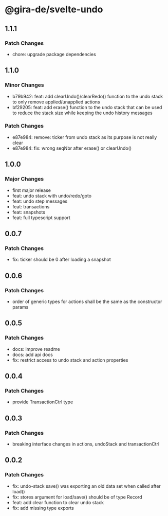 # @gira-de/svelte-undo

## 1.1.1

### Patch Changes

- chore: upgrade package dependencies

## 1.1.0

### Minor Changes

- b79b942: feat: add clearUndo()/clearRedo() function to the undo stack to only remove applied/unapplied actions
- bf29205: feat: add erase() function to the undo stack that can be used to reduce the stack size while keeping the undo history messages

### Patch Changes

- e87e984: remove: ticker from undo stack as its purpose is not really clear
- e87e984: fix: wrong seqNbr after erase() or clearUndo()

## 1.0.0

### Major Changes

- first major release
- feat: undo stack with undo/redo/goto
- feat: undo step messages
- feat: transactions
- feat: snapshots
- feat: full typescript support

## 0.0.7

### Patch Changes

- fix: ticker should be 0 after loading a snapshot

## 0.0.6

### Patch Changes

- order of generic types for actions shall be the same as the constructor params

## 0.0.5

### Patch Changes

- docs: improve readme
- docs: add api docs
- fix: restrict access to undo stack and action properties

## 0.0.4

### Patch Changes

- provide TransactionCtrl type

## 0.0.3

### Patch Changes

- breaking interface changes in actions, undoStack and transactionCtrl

## 0.0.2

### Patch Changes

- fix: undo-stack save() was exporting an old data set when called after load()
- fix: stores argument for load/save() should be of type Record
- feat: add clear function to clear undo stack
- fix: add missing type exports
